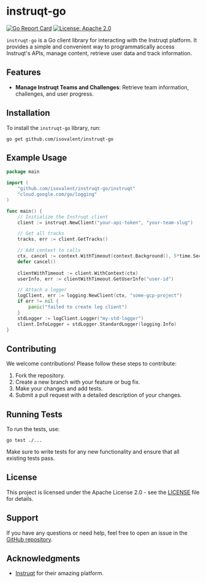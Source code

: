 # instruqt-go

[![Go Report Card](https://goreportcard.com/badge/github.com/isovalent/instruqt-go)](https://goreportcard.com/report/github.com/isovalent/instruqt-go)
[![License: Apache 2.0](https://img.shields.io/badge/License-Apache%202.0-blue.svg)](LICENSE)

`instruqt-go` is a Go client library for interacting with the Instruqt platform. It provides a simple and convenient way to programmatically access Instruqt's APIs, manage content, retrieve user data and track information.

## Features

- **Manage Instruqt Teams and Challenges**: Retrieve team information, challenges, and user progress.

## Installation

To install the `instruqt-go` library, run:

```shell
go get github.com/isovalent/instruqt-go
```


## Example Usage


```go
package main

import (
    "github.com/isovalent/instruqt-go/instruqt"
    "cloud.google.com/go/logging"
)

func main() {
    // Initialize the Instruqt client
    client := instruqt.NewClient("your-api-token", "your-team-slug")

    // Get all tracks
    tracks, err := client.GetTracks()

    // Add context to calls
    ctx, cancel := context.WithTimeout(context.Background(), 5*time.Second)
    defer cancel()
    
    clientWithTimeout := client.WithContext(ctx)
    userInfo, err := clientWithTimeout.GetUserInfo("user-id")

    // Attach a logger
    logClient, err := logging.NewClient(ctx, "some-gcp-project")
    if err != nil {
    	panic("failed to create log client")
    }
    stdLogger := logClient.Logger("my-std-logger")
    client.InfoLogger = stdLogger.StandardLogger(logging.Info)
}
```

## Contributing

We welcome contributions! Please follow these steps to contribute:

1. Fork the repository.
2. Create a new branch with your feature or bug fix.
3. Make your changes and add tests.
4. Submit a pull request with a detailed description of your changes.

## Running Tests

To run the tests, use:

```shell
go test ./...
```


Make sure to write tests for any new functionality and ensure that all existing tests pass.

## License

This project is licensed under the Apache License 2.0 - see the [LICENSE](LICENSE) file for details.

## Support

If you have any questions or need help, feel free to open an issue in the [GitHub repository](https://github.com/isovalent/instruqt-go/issues).

## Acknowledgments

- [Instruqt](https://instruqt.com/) for their amazing platform.
